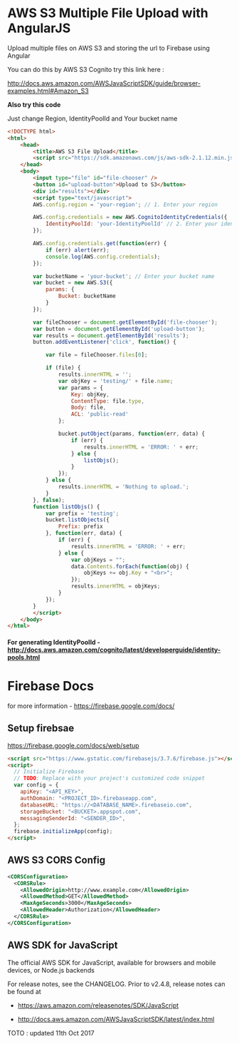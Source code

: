 # AWS S3 Multiple File Upload with AngularJS
Upload multiple files on AWS S3 and storing the url to Firebase using Angular


You can do this by AWS S3 Cognito
try this link here :

http://docs.aws.amazon.com/AWSJavaScriptSDK/guide/browser-examples.html#Amazon_S3

**Also try this code**

Just change Region, IdentityPoolId and Your bucket name 

````HTML
<!DOCTYPE html>
<html>
    <head>
        <title>AWS S3 File Upload</title>
        <script src="https://sdk.amazonaws.com/js/aws-sdk-2.1.12.min.js"></script>
    </head>
    <body>
        <input type="file" id="file-chooser" />
        <button id="upload-button">Upload to S3</button>
        <div id="results"></div>
        <script type="text/javascript">
        AWS.config.region = 'your-region'; // 1. Enter your region

        AWS.config.credentials = new AWS.CognitoIdentityCredentials({
            IdentityPoolId: 'your-IdentityPoolId' // 2. Enter your identity pool
        });

        AWS.config.credentials.get(function(err) {
            if (err) alert(err);
            console.log(AWS.config.credentials);
        });

        var bucketName = 'your-bucket'; // Enter your bucket name
        var bucket = new AWS.S3({
            params: {
                Bucket: bucketName
            }
        });

        var fileChooser = document.getElementById('file-chooser');
        var button = document.getElementById('upload-button');
        var results = document.getElementById('results');
        button.addEventListener('click', function() {

            var file = fileChooser.files[0];

            if (file) {
                results.innerHTML = '';
                var objKey = 'testing/' + file.name;
                var params = {
                    Key: objKey,
                    ContentType: file.type,
                    Body: file,
                    ACL: 'public-read'
                };

                bucket.putObject(params, function(err, data) {
                    if (err) {
                        results.innerHTML = 'ERROR: ' + err;
                    } else {
                        listObjs();
                    }
                });
            } else {
                results.innerHTML = 'Nothing to upload.';
            }
        }, false);
        function listObjs() {
            var prefix = 'testing';
            bucket.listObjects({
                Prefix: prefix
            }, function(err, data) {
                if (err) {
                    results.innerHTML = 'ERROR: ' + err;
                } else {
                    var objKeys = "";
                    data.Contents.forEach(function(obj) {
                        objKeys += obj.Key + "<br>";
                    });
                    results.innerHTML = objKeys;
                }
            });
        }
        </script>
    </body>
</html>
````
#### For generating IdentityPoolId - http://docs.aws.amazon.com/cognito/latest/developerguide/identity-pools.html

# Firebase Docs 

for more information - https://firebase.google.com/docs/

## Setup firebsae
https://firebase.google.com/docs/web/setup

````HTML
<script src="https://www.gstatic.com/firebasejs/3.7.6/firebase.js"></script>
<script>
  // Initialize Firebase
  // TODO: Replace with your project's customized code snippet
  var config = {
    apiKey: "<API_KEY>",
    authDomain: "<PROJECT_ID>.firebaseapp.com",
    databaseURL: "https://<DATABASE_NAME>.firebaseio.com",
    storageBucket: "<BUCKET>.appspot.com",
    messagingSenderId: "<SENDER_ID>",
  };
  firebase.initializeApp(config);
</script>
````

## AWS S3 CORS Config

````XML
<CORSConfiguration>
  <CORSRule>
    <AllowedOrigin>http://www.example.com</AllowedOrigin>
    <AllowedMethod>GET</AllowedMethod>
    <MaxAgeSeconds>3000</MaxAgeSeconds>
    <AllowedHeader>Authorization</AllowedHeader>
  </CORSRule>
</CORSConfiguration>
````
## AWS SDK for JavaScript
The official AWS SDK for JavaScript, available for browsers and mobile devices, or Node.js backends

For release notes, see the CHANGELOG. Prior to v2.4.8, release notes can be found at 

  - https://aws.amazon.com/releasenotes/SDK/JavaScript
  
  - http://docs.aws.amazon.com/AWSJavaScriptSDK/latest/index.html

TOTO : updated 11th Oct 2017


